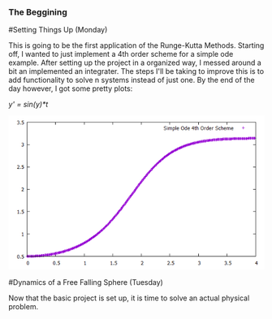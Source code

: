 ### The Beggining

#Setting Things Up (Monday)

This is going to be the first application of the Runge-Kutta Methods. Starting off, I wanted to just implement a 4th order scheme for a simple ode example. After setting up the project in a organized way, I messed around a bit an implemented an integrater. The steps I'll be taking to improve this is to add functionality to solve n systems instead of just one. By the end of the day however, I got some pretty plots:

_y' = sin(y)*t_

![Pretty Plots](/docs/images/monday115progress.png)

#Dynamics of a Free Falling Sphere (Tuesday)

Now that the basic project is set up, it is time to solve an actual physical problem.
